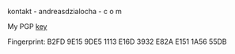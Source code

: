 kontakt - andreasdzialocha - c o m

My PGP [key](/key.txt)

Fingerprint: B2FD 9E15 9DE5 1113 E16D 3932 E82A E151 1A56 55DB
